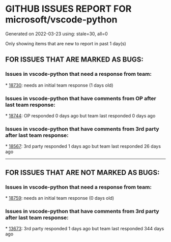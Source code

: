 
# GITHUB ISSUES REPORT FOR microsoft/vscode-python


Generated on 2022-03-23 using: stale=30, all=0


Only showing items that are new to report in past 1 day(s)


## FOR ISSUES THAT ARE MARKED AS BUGS:


### Issues in vscode-python that need a response from team:


\* [18730](https://github.com/microsoft/vscode-python/issues/18730 "Problems with right click: automatically clicks options"): needs an initial team response (1 days old)

### Issues in vscode-python that have comments from OP after last team response:


\* [18744](https://github.com/microsoft/vscode-python/issues/18744 "Creating a python venv does not prompt VSCode to recognize that venv"): OP responded 0 days ago but team last responded 0 days ago

### Issues in vscode-python that have comments from 3rd party after last team response:


\* [18567](https://github.com/microsoft/vscode-python/issues/18567 "Cannot Select Python Interpreter"): 3rd party responded 1 days ago but team last responded 26 days ago

---

## FOR ISSUES THAT ARE NOT MARKED AS BUGS:


### Issues in vscode-python that need a response from team:


\* [18759](https://github.com/microsoft/vscode-python/issues/18759 "Linting over and over, and electron process at 100% CPU, even without making changes"): needs an initial team response (0 days old)

### Issues in vscode-python that have comments from 3rd party after last team response:


\* [13673](https://github.com/microsoft/vscode-python/issues/13673 "Enable matching curly braces inside of quotation marks in an f-string"): 3rd party responded 1 days ago but team last responded 344 days ago
